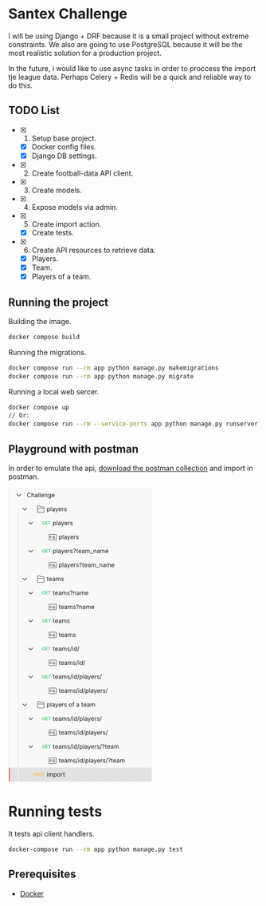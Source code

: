 # Santex Challenge

I will be using Django + DRF because it is a small project without extreme constraints.
We also are going to use PostgreSQL because it will be the most realistic solution for a production project.

In the future, i would like to use async tasks in order to proccess the import tje league data.
Perhaps Celery + Redis will be a quick and reliable way to do this.

## TODO List

- [x] 1. Setup base project.
    - [x] Docker config files.
    - [x] Django DB settings.
- [x] 2. Create football-data API client.
- [x] 3. Create models.
- [x] 4. Expose models via admin.
- [x] 5. Create import action.
    - [x] Create tests.
- [x] 6. Create API resources to retrieve data.
    - [x] Players.
    - [x] Team.
    - [x] Players of a team.

## Running the project

Building the image.
```bash
docker compose build
```

Running the migrations.
```bash
docker compose run --rm app python manage.py makemigrations
docker compose run --rm app python manage.py migrate
```

Running a local web sercer.
```bash
docker compose up
// Or:
docker compose run --rm --service-ports app python manage.py runserver 0.0.0.0:8000
```

## Playground with postman

In order to emulate the api, [download the postman collection](https://github.com/oskargicast/be-challenge-ogiraldo/blob/develop/resources/Challenge.postman_collection.json) and import in postman.

![Postman collection overview](https://github.com/oskargicast/be-challenge-ogiraldo/blob/develop/resources/postman.png)

# Running tests

It tests api client handlers.
```bash
docker-compose run --rm app python manage.py test
```

## Prerequisites

- [Docker](https://docs.docker.com/docker-for-mac/install/)
